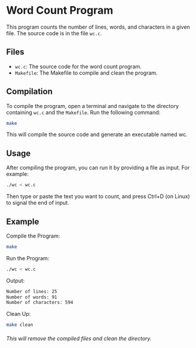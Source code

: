 # Word Count Program

This program counts the number of lines, words, and characters in a given file. The source code is in the file `wc.c`.

## Files

- `wc.c`: The source code for the word count program.
- `Makefile`: The Makefile to compile and clean the program.

## Compilation

To compile the program, open a terminal and navigate to the directory containing `wc.c` and the `Makefile`. Run the following command:

```sh
make
```

This will compile the source code and generate an executable named wc.

## Usage

After compiling the program, you can run it by providing a file as input. For example:

```sh
./wc < wc.c
```

Then type or paste the text you want to count, and press Ctrl+D (on Linux) to signal the end of input.

## Example

Compile the Program:

```sh
make
```

Run the Program:

```sh
./wc < wc.c
```

Output:

```sh
Number of lines: 25
Number of words: 91
Number of characters: 594
```

Clean Up:

```sh
make clean
```

###### This will remove the compiled files and clean the directory.